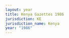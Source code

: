 ```yaml
---
layout: year
title: Kenya Gazettes 1986
jurisdiction: KE
jurisdiction_name: Kenya
year: "1986"
---
```

